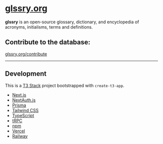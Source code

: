 # [glssry.org](https://glssry.org)

**glssry** is an open-source glossary, dictionary, and encyclopedia of acronyms, initialisms, terms and definitions.

## Contribute to the database:
[glssry.org/contribute](https://glssry.org/contribute)

---

## Development
This is a [T3 Stack](https://create.t3.gg/) project bootstrapped with `create-t3-app`.

- [Next.js](https://nextjs.org)
- [NextAuth.js](https://next-auth.js.org)
- [Prisma](https://prisma.io)
- [Tailwind CSS](https://tailwindcss.com)
- [TypeScript](https://www.typescriptlang.org)
- [tRPC](https://trpc.io)
- [npm](https://www.npmjs.com)
- [Vercel](https://vercel.com)
- [Railway](https://railway.app/)